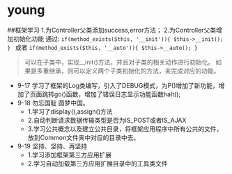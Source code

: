 # young
##框架学习
1.为Controller父类添加success,error方法；
2.为Controller父类增加初始化功能
    通过:
    ```if(method_exists($this, '__init')){
        $this->__init();
    }
    ```
    或者
    ```
    if(method_exists($this, '__auto')){
        $this->__auto();
    }
    ```
> 可以在子类中，实现__init()方法，并且对子类的相关动作进行初始化。
  如果是多重继承，则可以定义两个子类初始化的方法，来完成对应的功能。
* 9-17 学习了框架的Log类编写，引入了DEBUG模式，为P()增加了新功能，增加了页面跳转go()函数，增加了错误日志显示功能函数halt();
* 9-18 勿忘国耻 圆梦中国。
   - 1.学习了display(),assign()方法
   - 2.自动判断请求数据传输类型是否为IS_POST或者IS_AJAX
   - 3.学习公共概念以及建立公共目录，将框架应用程序中所有公共的文件，放到Common文件夹中对应的目录中去。
* 9-19 坚持、坚持、再坚持
   - 1.学习添加框架第三方应用扩展
   - 2.学习自动加载第三方应用扩展目录中的工具类文件